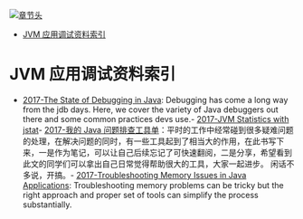 [![章节头](https://parg.co/UGo)](https://parg.co/b4z) 
 - [JVM 应用调试资料索引](#jvm-%E5%BA%94%E7%94%A8%E8%B0%83%E8%AF%95%E8%B5%84%E6%96%99%E7%B4%A2%E5%BC%95) 

# JVM 应用调试资料索引
- [2017-The State of Debugging in Java](https://dzone.com/articles/the-state-of-debugging-in-java): Debugging has come a long way from the jdb days. Here, we cover the variety of Java debuggers out there and some common practices devs use.- [2017-JVM Statistics with jstat](https://www.javacodegeeks.com/2017/05/jvm-statistics-jstat.html)- [2017-我的 Java 问题排查工具单](https://yq.aliyun.com/articles/69520)：平时的工作中经常碰到很多疑难问题的处理，在解决问题的同时，有一些工具起到了相当大的作用，在此书写下来，一是作为笔记，可以让自己后续忘记了可快速翻阅，二是分享，希望看到此文的同学们可以拿出自己日常觉得帮助很大的工具，大家一起进步。 闲话不多说，开搞。- [2017-Troubleshooting Memory Issues in Java Applications](https://parg.co/bsr): Troubleshooting memory problems can be tricky but the right approach and proper set of tools can simplify the process substantially.
